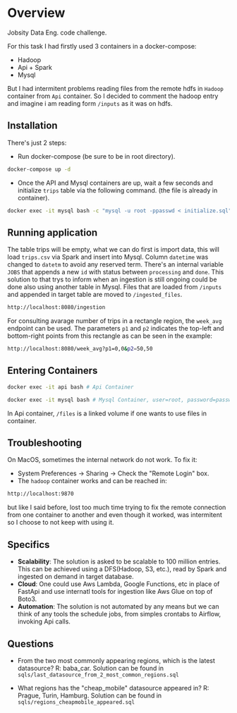 # Overview

Jobsity Data Eng. code challenge.

For this task I had firstly used 3 containers in a docker-compose:
- Hadoop
- Api + Spark
- Mysql

But I had intermitent problems reading files from the remote hdfs in `Hadoop` container from `Api` container. So I decided to comment the hadoop entry and imagine i am reading form `/inputs` as it was on hdfs.

## Installation
There's just 2 steps:
- Run docker-compose (be sure to be in root directory).
```bash
docker-compose up -d
```

- Once the API and Mysql containers are up, wait a few seconds and initialize `trips` table via the following command. (the file is already in container).
```bash
docker exec -it mysql bash -c "mysql -u root -ppasswd < initialize.sql"
```

## Running application

The table trips will be empty, what we can do first is import data, this will load `trips.csv` via Spark and insert into Mysql. Column `datetime` was changed to `datetm` to avoid any reserved term. There's an internal variable `JOBS` that appends a new `id` with status between `processing` and `done`. This solution to that trys to inform when an ingestion is still ongoing could be done also using another table in Mysql. 
Files that are loaded from `/inputs` and appended in target table are moved to `/ingested_files`.

```bash
http://localhost:8080/ingestion
```

For consulting avarage number of trips in a rectangle region, the `week_avg` endpoint can be used. The parameters `p1` and `p2` indicates the top-left and bottom-right points from this rectangle as can be seen in the example:

```bash
http://localhost:8080/week_avg?p1=0,0&p2=50,50
```

## Entering Containers

```bash
docker exec -it api bash # Api Container
```

```bash
docker exec -it mysql bash # Mysql Container, user=root, password=passwd
```

In Api container, `/files` is a linked volume if one wants to use files in container.

## Troubleshooting

On MacOS, sometimes the internal network do not work. To fix it:
- System Preferences -> Sharing -> Check the "Remote Login" box.
- The `hadoop` container works and can be reached in:

```bash
http://localhost:9870
```

but like I said before, lost too much time trying to fix the remote connection from one container to another and even though it worked, was intermitent so I choose to not keep with using it.

## Specifics
- __Scalability__:
The solution is asked to be scalable to 100 million entries. This can be achieved using a DFS(Hadoop, S3, etc.), read by Spark and ingested on demand in target database.
- __Cloud__: One could use Aws Lambda, Google Functions, etc in place of FastApi and use internatl tools for ingestion like Aws Glue on top of Boto3.
- __Automation__: The solution is not automated by any means but we can think of any tools the schedule jobs, from simples crontabs to Airflow, invoking Api calls.

## Questions
- From the two most commonly appearing regions, which is the latest datasource?
R: baba_car. Solution can be found in `sqls/last_datasource_from_2_most_common_regions.sql`

- What regions has the "cheap_mobile" datasource appeared in?
R: Prague, Turin, Hamburg. Solution can be found in `sqls/regions_cheapmobile_appeared.sql`
